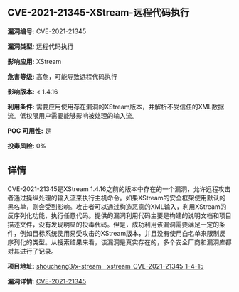 ## CVE-2021-21345-XStream-远程代码执行

**漏洞编号:** CVE-2021-21345

**漏洞类型:** 远程代码执行

**影响应用:** XStream

**危害等级:** 高危，可能导致远程代码执行

**影响版本:** < 1.4.16

**利用条件:** 需要应用使用存在漏洞的XStream版本，并解析不受信任的XML数据流。低权限用户需要能够影响被处理的输入流。

**POC 可用性:** 是

**投毒风险:** 0%

## 详情

CVE-2021-21345是XStream 1.4.16之前的版本中存在的一个漏洞，允许远程攻击者通过操纵处理的输入流来执行主机命令。如果XStream的安全框架使用默认的黑名单，则会受到影响。攻击者可以通过构造恶意的XML输入，利用XStream的反序列化功能，执行任意代码。提供的漏洞利用代码主要是构建的说明文档和项目描述文件，没有发现明显的投毒代码。但是，成功利用该漏洞需要满足一定的条件，例如目标系统使用易受攻击的XStream版本，并且没有使用白名单来限制反序列化的类型。从搜索结果来看，该漏洞是真实存在的，多个安全厂商和漏洞库都对其进行了记录。

**项目地址:** [shoucheng3/x-stream__xstream_CVE-2021-21345_1-4-15](https://github.com/shoucheng3/x-stream__xstream_CVE-2021-21345_1-4-15)

**漏洞详情:** [CVE-2021-21345](https://nvd.nist.gov/vuln/detail/CVE-2021-21345)